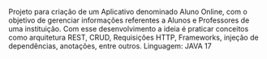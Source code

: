 Projeto para criação de um Aplicativo denominado Aluno Online, com o objetivo de gerenciar informações referentes a Alunos e Professores de uma instituição.
Com esse desenvolvimento a ideia é praticar conceitos como arquitetura REST, CRUD, Requisições HTTP, Frameworks, injeção de dependências, anotações, entre outros.
Linguagem: JAVA 17
